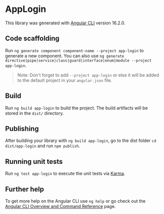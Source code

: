# AppLogin

This library was generated with [Angular CLI](https://github.com/angular/angular-cli) version 16.2.0.

## Code scaffolding

Run `ng generate component component-name --project app-login` to generate a new component. You can also use `ng generate directive|pipe|service|class|guard|interface|enum|module --project app-login`.
> Note: Don't forget to add `--project app-login` or else it will be added to the default project in your `angular.json` file. 

## Build

Run `ng build app-login` to build the project. The build artifacts will be stored in the `dist/` directory.

## Publishing

After building your library with `ng build app-login`, go to the dist folder `cd dist/app-login` and run `npm publish`.

## Running unit tests

Run `ng test app-login` to execute the unit tests via [Karma](https://karma-runner.github.io).

## Further help

To get more help on the Angular CLI use `ng help` or go check out the [Angular CLI Overview and Command Reference](https://angular.io/cli) page.
